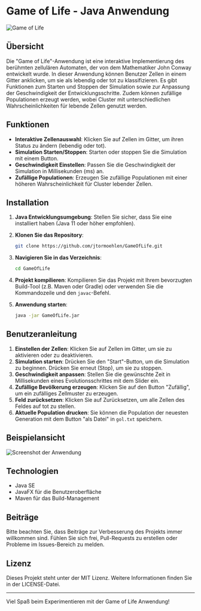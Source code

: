 # Game of Life - Java Anwendung

![Game of Life](https://commons.wikimedia.org/wiki/Category:Animations_of_the_Game_of_Life#/media/File:SpaceshipFormation.gif) 

## Übersicht

Die "Game of Life"-Anwendung ist eine interaktive Implementierung des berühmten zellulären Automaten, der von dem Mathematiker John Conway entwickelt wurde. In dieser Anwendung können Benutzer Zellen in einem Gitter anklicken, um sie als lebendig oder tot zu klassifizieren. Es gibt Funktionen zum Starten und Stoppen der Simulation sowie zur Anpassung der Geschwindigkeit der Entwicklungsschritte. Zudem können zufällige Populationen erzeugt werden, wobei Cluster mit unterschiedlichen Wahrscheinlichkeiten für lebende Zellen genutzt werden.

## Funktionen

- **Interaktive Zellenauswahl**: Klicken Sie auf Zellen im Gitter, um ihren Status zu ändern (lebendig oder tot).
- **Simulation Starten/Stoppen**: Starten oder stoppen Sie die Simulation mit einem Button.
- **Geschwindigkeit Einstellen**: Passen Sie die Geschwindigkeit der Simulation in Millisekunden (ms) an.
- **Zufällige Populationen**: Erzeugen Sie zufällige Populationen mit einer höheren Wahrscheinlichkeit für Cluster lebender Zellen.

## Installation

1. **Java Entwicklungsumgebung**: Stellen Sie sicher, dass Sie eine installiert haben (Java 11 oder höher empfohlen).
2. **Klonen Sie das Repository**:

   ```bash
   git clone https://github.com/jtormoehlen/GameOfLife.git
   ```

3. **Navigieren Sie in das Verzeichnis**:

   ```bash
   cd GameOfLife
   ```

4. **Projekt kompilieren**: Kompilieren Sie das Projekt mit Ihrem bevorzugten Build-Tool (z.B. Maven oder Gradle) oder verwenden Sie die Kommandozeile und den `javac`-Befehl.

5. **Anwendung starten**:

   ```bash
   java -jar GameOfLife.jar
   ```

## Benutzeranleitung

1. **Einstellen der Zellen**: Klicken Sie auf Zellen im Gitter, um sie zu aktivieren oder zu deaktivieren.
2. **Simulation starten**: Drücken Sie den "Start"-Button, um die Simulation zu beginnen. Drücken Sie erneut (Stop), um sie zu stoppen.
3. **Geschwindigkeit anpassen**: Stellen Sie die gewünschte Zeit in Millisekunden eines Evolutionsschrittes mit dem Slider ein.
4. **Zufällige Bevölkerung erzeugen**: Klicken Sie auf den Button "Zufällig", um ein zufälliges Zellmuster zu erzeugen.
5. **Feld zurücksetzen**: Klicken Sie auf Zurücksetzen, um alle Zellen des Feldes auf tot zu stellen.
6. **Aktuelle Population drucken**: Sie können die Population der neuesten Generation mit dem Button "als Datei" in `gol.txt` speichern.

## Beispielansicht

![Screenshot der Anwendung](url-zum-screenshot)

## Technologien

- Java SE
- JavaFX für die Benutzeroberfläche
- Maven für das Build-Management

## Beiträge

Bitte beachten Sie, dass Beiträge zur Verbesserung des Projekts immer willkommen sind. Fühlen Sie sich frei, Pull-Requests zu erstellen oder Probleme im Issues-Bereich zu melden.

## Lizenz

Dieses Projekt steht unter der MIT Lizenz. Weitere Informationen finden Sie in der LICENSE-Datei.

---

Viel Spaß beim Experimentieren mit der Game of Life Anwendung!